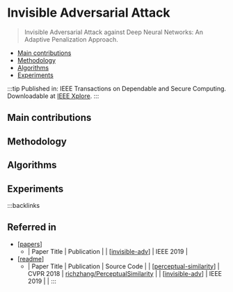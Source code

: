 # Invisible Adversarial Attack

> Invisible Adversarial Attack against Deep Neural Networks: An Adaptive Penalization Approach.

- [Main contributions](#main-contributions)
- [Methodology](#methodology)
- [Algorithms](#algorithms)
- [Experiments](#experiments)

:::tip
Published in: IEEE Transactions on Dependable and Secure Computing. Downloadable at [IEEE Xplore](https://ieeexplore.ieee.org/document/8781934).
:::

## Main contributions

## Methodology

## Algorithms

## Experiments

:::backlinks
## Referred in
* [[papers]]
	* | Paper Title       | Publication |
| [[invisible-adv]] | IEEE 2019   |
* [[readme]]
	* | Paper Title               | Publication | Source Code                                                                         |
| [[perceptual-similarity]] | CVPR 2018   | [richzhang/PerceptualSimilarity](https://github.com/richzhang/PerceptualSimilarity) |
| [[invisible-adv]]         | IEEE 2019   |                                                                                     |
:::

[//begin]: # "Autogenerated link references for markdown compatibility"
[papers]: papers.md "Papers"
[invisible-adv]: invisible-adv.md "Invisible Adversarial Attack"
[readme]: readme.md "🔬 Spencer's Wiki"
[perceptual-similarity]: perceptual-similarity.md "Perceptual Similarity"
[//end]: # "Autogenerated link references"